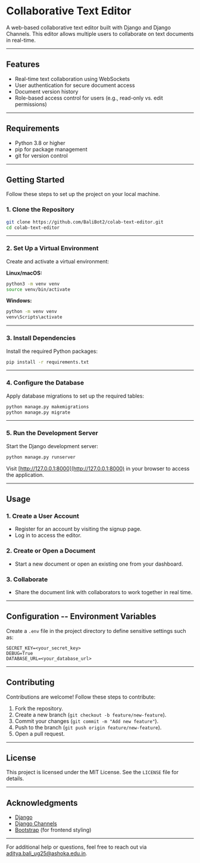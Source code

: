 # Collaborative Text Editor

A web-based collaborative text editor built with Django and Django Channels. This editor allows multiple users to collaborate on text documents in real-time.

---

## Features

- Real-time text collaboration using WebSockets
- User authentication for secure document access
- Document version history
- Role-based access control for users (e.g., read-only vs. edit permissions)

---

## Requirements

- Python 3.8 or higher
- pip for package management
- git for version control

---

## Getting Started

Follow these steps to set up the project on your local machine.

### 1. Clone the Repository

```bash
git clone https://github.com/BaliBot2/colab-text-editor.git
cd colab-text-editor
```
---

### 2. Set Up a Virtual Environment

Create and activate a virtual environment:

**Linux/macOS:**

```bash
python3 -m venv venv
source venv/bin/activate
```

**Windows:**

```bash
python -m venv venv
venv\Scripts\activate
```

---

### 3. Install Dependencies

Install the required Python packages:

```bash
pip install -r requirements.txt
```

---

### 4. Configure the Database

Apply database migrations to set up the required tables:

```bash
python manage.py makemigrations
python manage.py migrate
```

---

### 5. Run the Development Server

Start the Django development server:

```bash
python manage.py runserver
```

Visit [http://127.0.0.1:8000](http://127.0.0.1:8000) in your browser to access the application.

---

## Usage

### 1. Create a User Account

- Register for an account by visiting the signup page.
- Log in to access the editor.

### 2. Create or Open a Document

- Start a new document or open an existing one from your dashboard.

### 3. Collaborate

- Share the document link with collaborators to work together in real time.

---

## Configuration -- Environment Variables

Create a `.env` file in the project directory to define sensitive settings such as:

```plaintext
SECRET_KEY=<your_secret_key>
DEBUG=True
DATABASE_URL=<your_database_url>
```
----

## Contributing

Contributions are welcome! Follow these steps to contribute:

1. Fork the repository.
2. Create a new branch (`git checkout -b feature/new-feature`).
3. Commit your changes (`git commit -m "Add new feature"`).
4. Push to the branch (`git push origin feature/new-feature`).
5. Open a pull request.

---

## License

This project is licensed under the MIT License. See the `LICENSE` file for details.

---

## Acknowledgments

- [Django](https://www.djangoproject.com/)
- [Django Channels](https://channels.readthedocs.io/)
- [Bootstrap](https://getbootstrap.com/) (for frontend styling)

---

For additional help or questions, feel free to reach out via [aditya.bali_ug25@ashoka.edu.in](mailto:aditya.bali_ug25@ashoka.edu.in).

